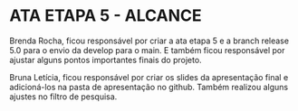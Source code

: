 # ATA ETAPA 5 - ALCANCE

Brenda Rocha, ficou responsável por criar a ata etapa 5 e a branch release 5.0 para o envio da develop para o main. E também ficou responsável por ajustar alguns pontos importantes finais do projeto.

Bruna Letícia, ficou responsável por criar os slides da apresentação final e adicioná-los na pasta de apresentação no github. Também realizou alguns ajustes no filtro de pesquisa.